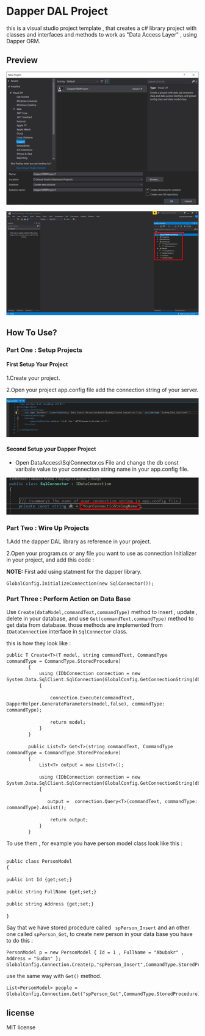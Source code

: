 ﻿# Dapper DAL Project

this is a visual studio project template , that creates a c# library project with classes and interfaces and methods to work as "Data Access Layer" , using Dapper ORM.

## Preview

![Dapper New Project](Images/DapperNewProject.png)

![Dapper Library Templete](Images/DapperLibraryTemplete.png)

## How To Use?


### Part One : Setup Projects 

#### First Setup Your Project 


1.Create your  project.

2.Open  your project app.config file add the connection string of your server.

![Dapper Project App Config](Images/DapperProjectAppConfig.png)


#### Second Setup your Dapper Project

- Open DataAccess\SqlConnector.cs File and change the db const varibale value to your connection string name in your app.config file.

![Dapper Project Sql Connector](Images/DapperProjectSqlConnector.png)


### Part Two : Wire Up Projects

1.Add the dapper DAL library as reference in your project.

2.Open your program.cs or any file you want to use as connection Initializer in your project, and add this code :

**NOTE:** First add using statment for the dapper library.

```CSharp
GlobalConfig.InitializeConnection(new SqlConnector());
```

### Part Three : Perform Action on Data Base

Use ```Create(dataModel,commandText,commandType)``` method to insert , update , delete in your database, and use
```Get(commandText,commandType)``` method to get data from database.
those methods are implemented from ```IDataConnection``` interface in ```SqlConnector``` class.

this is how they look like :

```CSharp
public T Create<T>(T model, string commandText, CommandType commandType = CommandType.StoredProcedure)
        {
            using (IDbConnection connection = new System.Data.SqlClient.SqlConnection(GlobalConfig.GetConnectionString(db)))
            {

                connection.Execute(commandText, DapperHelper.GenerateParameters(model,false), commandType: commandType);

                return model;
            }
        }

        public List<T> Get<T>(string commandText, CommandType commandType = CommandType.StoredProcedure)
        {
            List<T> output = new List<T>();

            using (IDbConnection connection = new System.Data.SqlClient.SqlConnection(GlobalConfig.GetConnectionString(db)))
            {

               output =  connection.Query<T>(commandText, commandType: commandType).AsList();

                return output;
            }
        }
```


To use them , for example you have person model class look like this :

```CSharp

public class PersonModel
{

public int Id {get;set;}

public string FullName {get;set;}

public string Address {get;set;}

}
```

Say that we have stored procedure called ``` spPerson_Insert``` and an other one called ```spPerson_Get```,
to create new person in your data base you have to do this :

```
PersonModel p = new PersonModel { Id = 1 , FullName = "Abubakr" , Address = "Sudan" };
GlobalConfig.Connection.Create(p,"spPerson_Insert",CommandType.StoredProcedure);
```

use the same way with ```Get()``` method.


```CSharp
List<PersonModel> people =  GlobalConfig.Connection.Get("spPerson_Get",CommandType.StoredProcedure)
```




## license 

MIT license
